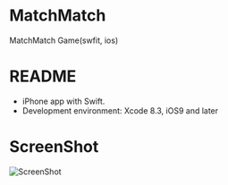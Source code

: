# MatchMatch
MatchMatch Game(swfit, ios)

# README #

- iPhone app with Swift.
- Development environment: Xcode 8.3, iOS9 and later

# ScreenShot

![ScreenShot](https://raw.github.com/4dot/MatchMatch/master/docs/screenshot.jpg)
